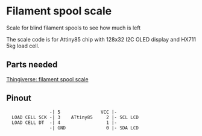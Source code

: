 # Filament spool scale
Scale for blind filament spools to see how much is left

The scale code is for Attiny85 chip with 128x32 I2C OLED display and HX711 5kg load cell.

## Parts needed

[Thingiverse: filament spool scale](https://www.thingiverse.com/thing:3909051)

## Pinout

```
                -| 5               VCC |- 
  LOAD CELL SCK -| 3    ATtiny85     2 |- SCL LCD
  LOAD CELL DT  -| 4                 1 |-
                -| GND               0 |- SDA LCD
```
